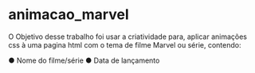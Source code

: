 # animacao_marvel


O Objetivo desse trabalho foi usar a criatividade para, aplicar animações css à uma pagina html
com o tema de filme Marvel ou série, contendo:

● Nome do filme/série
● Data de lançamento
